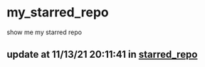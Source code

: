 # my_starred_repo
show me my starred repo

update at 11/13/21 20:11:41 in [starred_repo](./index.html)
---

